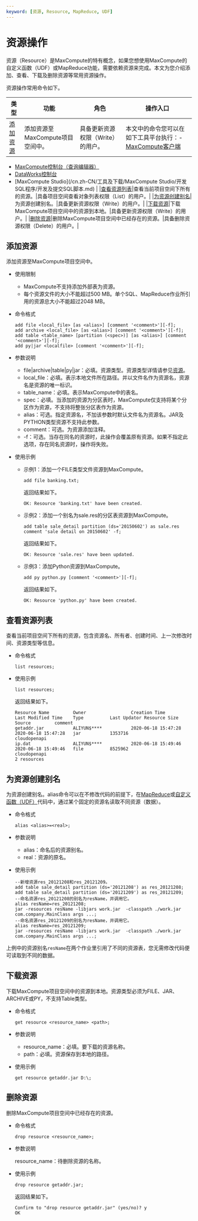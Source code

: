 ```yaml
---
keyword: [资源, Resource, MapReduce, UDF]
---
```


# 资源操作

资源（Resource）是MaxCompute的特有概念，如果您想使用MaxCompute的自定义函数（UDF）或MapReduce功能，需要依赖资源来完成。本文为您介绍添加、查看、下载及删除资源等常用资源操作。

资源操作常用命令如下。

|类型|功能|角色|操作入口|
|--|--|--|----|
|[添加资源](#section_533_s8q_d9w)|添加资源至MaxCompute项目空间中。|具备更新资源权限（Write）的用户。|本文中的命令您可以在如下工具平台执行：-   [MaxCompute客户端](/cn.zh-CN/工具及下载/客户端.md)
-   [MaxCompute控制台（查询编辑器）](/cn.zh-CN/工具及下载/查询编辑器.md)
-   [DataWorks控制台](https://workbench.data.aliyun.com/console)
-   [MaxCompute Studio](/cn.zh-CN/工具及下载/MaxCompute Studio/开发SQL程序/开发及提交SQL脚本.md) |
|[查看资源列表](#section_2jw_n1u_714)|查看当前项目空间下所有的资源。|具备项目空间查看对象列表权限（List）的用户。|
|[为资源创建别名](#section_ubu_8pi_8h2)|为资源创建别名。|具备更新资源权限（Write）的用户。|
|[下载资源](#section_h3g_7t7_xlc)|下载MaxCompute项目空间中的资源到本地。|具备更新资源权限（Write）的用户。|
|[删除资源](#section_3ie_els_ff3)|删除MaxCompute项目空间中已经存在的资源。|具备删除资源权限（Delete）的用户。|

## 添加资源

添加资源至MaxCompute项目空间中。

-   使用限制
    -   MaxCompute不支持添加外部表为资源。
    -   每个资源文件的大小不能超过500 MB。单个SQL、MapReduce作业所引用的资源总大小不能超过2048 MB。
-   命令格式

    ```
    add file <local_file> [as <alias>] [comment '<comment>'][-f];
    add archive <local_file> [as <alias>] [comment '<comment>'][-f];
    add table <table_name> [partition (<spec>)] [as <alias>] [comment '<comment>'][-f];
    add py|jar <localfile> [comment '<comment>'][-f];
    ```

-   参数说明
    -   file\|archive\|table\|py\|jar：必填。资源类型。资源类型详情请参见[资源](/cn.zh-CN/产品简介/基本概念/资源.md)。
    -   local\_file：必填。表示本地文件所在路径。并以文件名作为资源名，资源名是资源的唯一标识。
    -   table\_name：必填。表示MaxCompute中的表名。
    -   spec：必填。当添加的资源为分区表时，MaxCompute仅支持将某个分区作为资源，不支持将整张分区表作为资源。
    -   alias：可选。指定资源名，不加该参数时默认文件名为资源名。JAR及PYTHON类型资源不支持此参数。
    -   comment：可选。为资源添加注释。
    -   -f：可选。当存在同名的资源时，此操作会覆盖原有资源。如果不指定此选项，存在同名资源时，操作将失败。
-   使用示例
    -   示例1：添加一个FILE类型文件资源到MaxCompute。

        ```
        add file banking.txt;
        ```

        返回结果如下。

        ```
        OK: Resource 'banking.txt' have been created.
        ```

    -   示例2：添加一个别名为sale.res的分区表资源到MaxCompute。

        ```
        add table sale_detail partition (ds='20150602') as sale.res comment 'sale detail on 20150602' -f;
        ```

        返回结果如下。

        ```
        OK: Resource 'sale.res' have been updated.
        ```

    -   示例3：添加Python资源到MaxCompute。

        ```
        add py python.py [comment '<comment>'][-f];
        ```

        返回结果如下。

        ```
        OK: Resource 'python.py' have been created.
        ```


## 查看资源列表

查看当前项目空间下所有的资源，包含资源名、所有者、创建时间、上一次修改时间、资源类型等信息。

-   命令格式

    ```
    list resources;
    ```

-   使用示例

    ```
    list resources;
    ```

    返回结果如下。

    ```
    Resource Name         Owner                 Creation Time         Last Modified Time    Type          Last Updator Resource Size  Source         comment
    getaddr.jar           ALIYUN$****           2020-06-18 15:47:28   2020-06-18 15:47:28   jar           1353716                                    cloudopenapi
    ip.dat                ALIYUN$****           2020-06-18 15:49:46   2020-06-18 15:49:46   file          8525962                                    cloudopenapi
    2 resources
    ```


## 为资源创建别名

为资源创建别名。alias命令可以在不修改代码的前提下，在[MapReduce](/cn.zh-CN/开发/MapReduce/概要/MapReduce概述.md)或[自定义函数（UDF）](/cn.zh-CN/开发/SQL及函数/UDF/概述.md)代码中，通过某个固定的资源名读取不同资源（数据）。

-   命令格式

    ```
    alias <alias>=<real>;
    ```

-   参数说明
    -   alias：命名后的资源别名。
    -   real：资源的原名。
-   使用示例

    ```
    --新增资源res_20121208和res_20121209。
    add table sale_detail partition (ds='20121208') as res_20121208;
    add table sale_detail partition (ds='20121209') as res_20121209;
    --命名资源res_20121208的别名为resName，并调用它。
    alias resName=res_20121208;
    jar -resources resName -libjars work.jar  -classpath ./work.jar com.company.MainClass args ...;  
    --命名资源res_20121209的别名为resName，并调用它。
    alias resName=res_20121209;
    jar -resources resName -libjars work.jar  -classpath ./work.jar com.company.MainClass args ...; 
    ```


上例中的资源别名`resName`在两个作业里引用了不同的资源表，您无需修改代码便可读取到不同的数据。

## 下载资源

下载MaxCompute项目空间中的资源到本地。资源类型必须为FILE、JAR、ARCHIVE或PY，不支持Table类型。

-   命令格式

    ```
    get resource <resource_name> <path>;
    ```

-   参数说明
    -   resource\_name：必填。要下载的资源名称。
    -   path：必填。资源保存到本地的路径。
-   使用示例

    ```
    get resource getaddr.jar D:\;
    ```


## 删除资源

删除MaxCompute项目空间中已经存在的资源。

-   命令格式

    ```
    drop resource <resource_name>;
    ```

-   参数说明

    resource\_name：待删除资源的名称。

-   使用示例

    ```
    drop resource getaddr.jar;
    ```

    返回结果如下。

    ```
    Confirm to "drop resource getaddr.jar" (yes/no)? y
    OK
    ```


